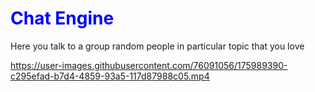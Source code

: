 <h1 style="color:blue;">Chat Engine</h1>

Here you talk to a group random people in particular topic that you love 


https://user-images.githubusercontent.com/76091056/175989390-c295efad-b7d4-4859-93a5-117d87988c05.mp4

